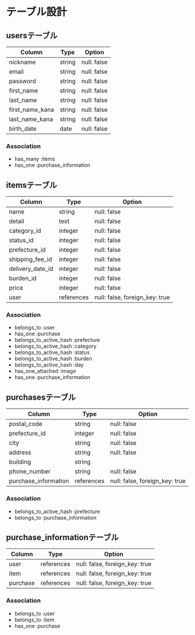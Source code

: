 # テーブル設計

## usersテーブル

|   Column        |   Type   |   Option    |
| --------------- | -------- | ----------- |
| nickname        | string   | null: false |
| email           | string   | null: false |
| password        | string   | null: false |
| first_name      | string   | null: false |
| last_name       | string   | null: false |
| first_name_kana | string   | null: false |
| last_name_kana  | string   | null: false |
| birth_date      | date     | null: false |

### Association

- has_many :items
- has_one :purchase_information

## itemsテーブル

|   Column        |   Type      |   Option                       |
| --------------- | ----------- | ------------------------------ |
| name            | string      | null: false                    |
| detail          | text        | null: false                    |
| category_id     | integer     | null: false                    |
| status_id       | integer     | null: false                    |
| prefecture_id   | integer     | null: false                    |
| shipping_fee_id | integer     | null: false                    |
| delivery_date_id| integer     | null: false                    |
| burden_id       | integer     | null: false                    |
| price           | integer     | null: false                    |
| user            | references  | null: false, foreign_key: true |

### Association

- belongs_to :user
- has_one :purchase
- belongs_to_active_hash :prefecture
- belongs_to_active_hash :category
- belongs_to_active_hash :status
- belongs_to_active_hash :burden
- belongs_to_active_hash :day
- has_one_attached :image
- has_one :purchase_information

## purchasesテーブル

|   Column             |   Type    |   Option                          |
| -------------------- | --------- | --------------------------------- |
| postal_code          | string    | null: false                       |
| prefecture_id        | integer   | null: false                       |
| city                 | string    | null: false                       |
| address              | string    | null: false                       |
| building             | string    |                                   |
| phone_number         | string    | null: false                       |
| purchase_information | references| null: false, foreign_key: true    |

### Association
- belongs_to_active_hash :prefecture
- belongs_to :purchase_information

## purchase_informationテーブル
|   Column        |   Type    |   Option                          |
| --------------- | --------- | --------------------------------- |
| user            | references| null: false, foreign_key: true    |
| item            | references| null: false, foreign_key: true    |
| purchase        | references| null: false, foreign_key: true    |

### Association

- belongs_to :user
- belongs_to :item
- has_one :purchase